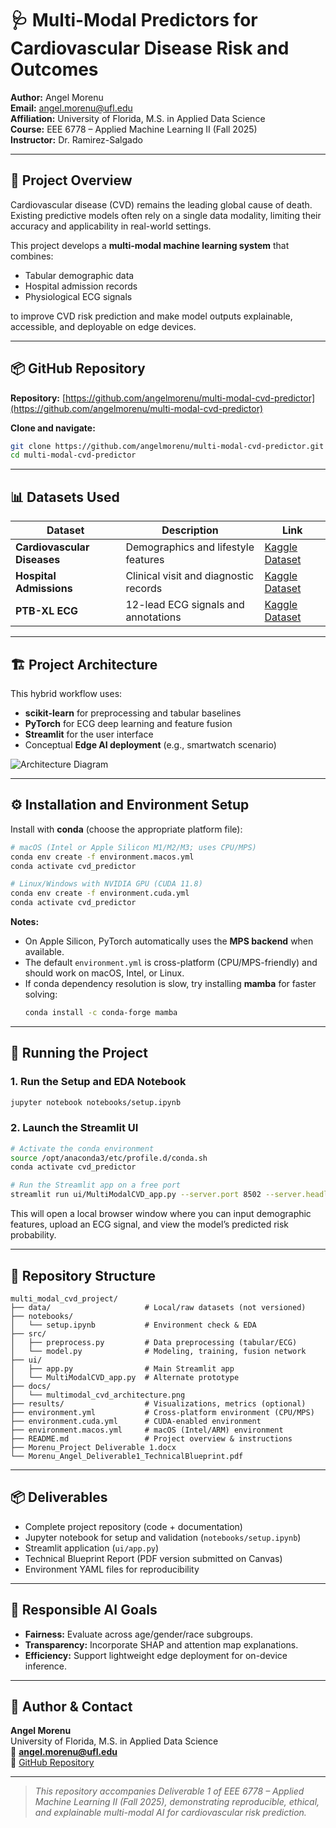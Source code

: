 # 🩺 Multi-Modal Predictors for Cardiovascular Disease Risk and Outcomes

**Author:** Angel Morenu  
**Email:** angel.morenu@ufl.edu  
**Affiliation:** University of Florida, M.S. in Applied Data Science  
**Course:** EEE 6778 – Applied Machine Learning II (Fall 2025)  
**Instructor:** Dr. Ramirez-Salgado  

---

## 🧠 Project Overview

Cardiovascular disease (CVD) remains the leading global cause of death. Existing predictive models often rely on a single data modality, limiting their accuracy and applicability in real-world settings.

This project develops a **multi-modal machine learning system** that combines:

- Tabular demographic data  
- Hospital admission records  
- Physiological ECG signals  

to improve CVD risk prediction and make model outputs explainable, accessible, and deployable on edge devices.

---

## 📦 GitHub Repository

**Repository:** [https://github.com/angelmorenu/multi-modal-cvd-predictor](https://github.com/angelmorenu/multi-modal-cvd-predictor)

**Clone and navigate:**
```bash
git clone https://github.com/angelmorenu/multi-modal-cvd-predictor.git
cd multi-modal-cvd-predictor
```

---

## 📊 Datasets Used

| Dataset | Description | Link |
|----------|-------------|------|
| **Cardiovascular Diseases** | Demographics and lifestyle features | [Kaggle Dataset](https://www.kaggle.com/datasets/mexwell/cardiovascular-diseases) |
| **Hospital Admissions** | Clinical visit and diagnostic records | [Kaggle Dataset](https://www.kaggle.com/datasets/ashishsahani/hospital-admissions-data) |
| **PTB-XL ECG** | 12-lead ECG signals and annotations | [Kaggle Dataset](https://www.kaggle.com/datasets/khyeh0719/ptb-xl-dataset-reformatted) |

---

## 🏗️ Project Architecture

This hybrid workflow uses:

- **scikit-learn** for preprocessing and tabular baselines  
- **PyTorch** for ECG deep learning and feature fusion  
- **Streamlit** for the user interface  
- Conceptual **Edge AI deployment** (e.g., smartwatch scenario)  

![Architecture Diagram](docs/multimodal_cvd_architecture.png)

---

## ⚙️ Installation and Environment Setup

Install with **conda** (choose the appropriate platform file):

```bash
# macOS (Intel or Apple Silicon M1/M2/M3; uses CPU/MPS)
conda env create -f environment.macos.yml
conda activate cvd_predictor

# Linux/Windows with NVIDIA GPU (CUDA 11.8)
conda env create -f environment.cuda.yml
conda activate cvd_predictor
```

**Notes:**
- On Apple Silicon, PyTorch automatically uses the **MPS backend** when available.
- The default `environment.yml` is cross-platform (CPU/MPS-friendly) and should work on macOS, Intel, or Linux.
- If conda dependency resolution is slow, try installing **mamba** for faster solving:
  ```bash
  conda install -c conda-forge mamba
  ```

---

## 🚀 Running the Project

### 1. Run the Setup and EDA Notebook
```bash
jupyter notebook notebooks/setup.ipynb
```

### 2. Launch the Streamlit UI
```bash
# Activate the conda environment
source /opt/anaconda3/etc/profile.d/conda.sh
conda activate cvd_predictor

# Run the Streamlit app on a free port
streamlit run ui/MultiModalCVD_app.py --server.port 8502 --server.headless true
```

This will open a local browser window where you can input demographic features, upload an ECG signal, and view the model’s predicted risk probability.

---

## 📁 Repository Structure

```
multi_modal_cvd_project/
├── data/                     # Local/raw datasets (not versioned)
├── notebooks/
│   └── setup.ipynb           # Environment check & EDA
├── src/
│   ├── preprocess.py         # Data preprocessing (tabular/ECG)
│   └── model.py              # Modeling, training, fusion network
├── ui/
│   ├── app.py                # Main Streamlit app
│   └── MultiModalCVD_app.py  # Alternate prototype
├── docs/
│   └── multimodal_cvd_architecture.png
├── results/                  # Visualizations, metrics (optional)
├── environment.yml           # Cross-platform environment (CPU/MPS)
├── environment.cuda.yml      # CUDA-enabled environment
├── environment.macos.yml     # macOS (Intel/ARM) environment
├── README.md                 # Project overview & instructions
├── Morenu_Project Deliverable 1.docx
└── Morenu_Angel_Deliverable1_TechnicalBlueprint.pdf
```

---

## 📦 Deliverables

- Complete project repository (code + documentation)  
- Jupyter notebook for setup and validation (`notebooks/setup.ipynb`)  
- Streamlit application (`ui/app.py`)  
- Technical Blueprint Report (PDF version submitted on Canvas)  
- Environment YAML files for reproducibility  

---

## 🤖 Responsible AI Goals

- **Fairness:** Evaluate across age/gender/race subgroups.  
- **Transparency:** Incorporate SHAP and attention map explanations.  
- **Efficiency:** Support lightweight edge deployment for on-device inference.  

---

## 👤 Author & Contact

**Angel Morenu**  
University of Florida, M.S. in Applied Data Science  
📧 **angel.morenu@ufl.edu**  
📁 [GitHub Repository](https://github.com/angelmorenu/multi-modal-cvd-predictor)

---

> *This repository accompanies Deliverable 1 of EEE 6778 – Applied Machine Learning II (Fall 2025), demonstrating reproducible, ethical, and explainable multi-modal AI for cardiovascular risk prediction.*
